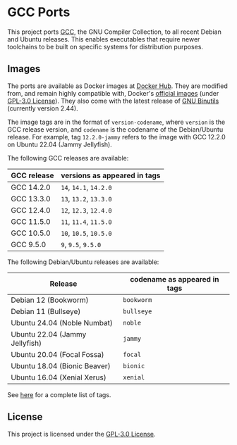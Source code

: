 # GCC Ports

This project ports [GCC](https://gcc.gnu.org/), the GNU Compiler Collection, to
all recent Debian and Ubuntu releases. This enables executables that require
newer toolchains to be built on specific systems for distribution purposes.

## Images

The ports are available as Docker images at
[Docker Hub](https://hub.docker.com/r/zhongruoyu/gcc-ports). They are modified
from, and remain highly compatible with, Docker's
[official images](https://github.com/docker-library/gcc) (under
[GPL-3.0 License](https://github.com/docker-library/gcc/blob/master/LICENSE)).
They also come with the latest release of
[GNU Binutils](https://www.gnu.org/software/binutils/) (currently version
2.44).

The image tags are in the format of `version-codename`, where `version` is the
GCC release version, and `codename` is the codename of the Debian/Ubuntu
release. For example, tag `12.2.0-jammy` refers to the image with GCC 12.2.0 on
Ubuntu 22.04 (Jammy Jellyfish).

The following GCC releases are available:

| GCC release | versions as appeared in tags |
| ----------- | ---------------------------- |
| GCC 14.2.0  | `14`, `14.1`, `14.2.0`       |
| GCC 13.3.0  | `13`, `13.2`, `13.3.0`       |
| GCC 12.4.0  | `12`, `12.3`, `12.4.0`       |
| GCC 11.5.0  | `11`, `11.4`, `11.5.0`       |
| GCC 10.5.0  | `10`, `10.5`, `10.5.0`       |
| GCC 9.5.0   | `9`, `9.5`, `9.5.0`          |

The following Debian/Ubuntu releases are available:

| Release                        | codename as appeared in tags |
| ------------------------------ | ---------------------------- |
| Debian 12 (Bookworm)           | `bookworm`                   |
| Debian 11 (Bullseye)           | `bullseye`                   |
| Ubuntu 24.04 (Noble Numbat)    | `noble`                      |
| Ubuntu 22.04 (Jammy Jellyfish) | `jammy`                      |
| Ubuntu 20.04 (Focal Fossa)     | `focal`                      |
| Ubuntu 18.04 (Bionic Beaver)   | `bionic`                     |
| Ubuntu 16.04 (Xenial Xerus)    | `xenial`                     |

See [here](https://hub.docker.com/r/zhongruoyu/gcc-ports/tags) for a complete
list of tags.

## License

This project is licensed under the [GPL-3.0 License](LICENSE).
